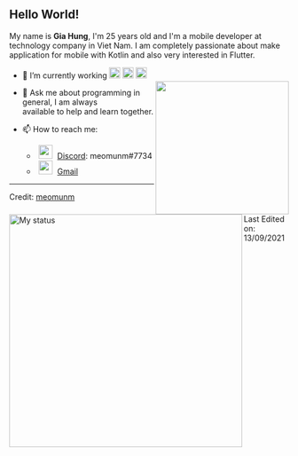 ## Hello World!



My name is **Gia Hung**, I'm 25 years old and I'm a mobile developer at technology company in Viet Nam.
I am completely passionate about make application for mobile with Kotlin and also very interested in Flutter.

<img  style="margin-top:25px" align= "right" width= "240" src= "https://pa1.narvii.com/6580/8098c6e9207376889eeb0532d9f5a0723c4d73f5_hq.gif" />


- 🌱 I’m currently working <img height="20" src="https://encrypted-tbn0.gstatic.com/images?q=tbn:ANd9GcSJyUEdgRMkgGHbaXMK2A0Kt5FiShIMV1xvRF8DVa90FKYNe6GAGqcb9E4tgqHw1tTpCuc&usqp=CAU"></code>
<img height="20" src="https://sdtimes.com/wp-content/uploads/2018/02/pCfEzr6L_400x400.png"></code>
<img height="20" src="https://encrypted-tbn0.gstatic.com/images?q=tbn:ANd9GcRRNFIf3IyAeNtZsqPvioN7cba7o7s3EvSFsxRiVdnr0WislaXrW23T6WRB0ujHgaAuKsU&usqp=CAU"></code>

- 💬 Ask me about programming in general, I am always <br> available to help and learn together.

- 📫 How to reach me: 
   - <a><img style="padding:0px 5px 0px 5px" height="25" width="25" src="https://cdn.logojoy.com/wp-content/uploads/20210422095037/discord-mascot.png"> [Discord](https://discord.com/): meomunm#7734 </a>
   - <img style="padding:0px 5px 0px 5px" height="25" width="25" src="https://www.pnglib.com/wp-content/uploads/2021/02/red-email_60208907394db.png" > [Gmail](mailto:giahungtran1996@gmail.com)

<img title="My status" align="left" heigth="320" width="420" src="https://github-readme-stats.vercel.app/api?username=meomunm&hide=issues&count_private=true&icon_color=871486&title_color=000000&bg_color=ffffff&show_icons=true)"
/>


----
Credit: [meomunm](https://github.com/meomunm)

Last Edited on: 13/09/2021
